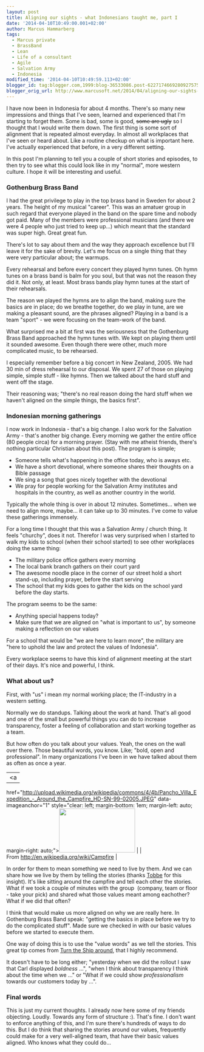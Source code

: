 ```yaml
---
layout: post
title: Aligning our sights - what Indonesians taught me, part I
date: '2014-04-10T10:49:00.001+02:00'
author: Marcus Hammarberg
tags:
  - Marcus private
  - BrassBand
  - Lean
  - Life of a consultant
  - Agile
  - Salvation Army
  - Indonesia
modified_time: '2014-04-10T10:49:59.113+02:00'
blogger_id: tag:blogger.com,1999:blog-36533086.post-6227174669280927575
blogger_orig_url: http://www.marcusoft.net/2014/04/aligning-our-sights-what-indonesians.html
---
```



<div dir="ltr" style="text-align: left;" trbidi="on">

I have now been in Indonesia for about 4 months. There's so many new
impressions and things that I've seen, learned and experienced that I'm
starting to forget them. Some is bad, some is good, ~~some are ugly~~ so
I thought that I would write them down.
The first thing is some sort of alignment that is repeated almost
everyday. In almost all workplaces that I've seen or heard about. Like a
routine checkup on what is important here. I've actually experienced
that before, in a very different setting.

In this post I'm planning to tell you a couple of short stories and
episodes, to then try to see what this could look like in my "normal",
more western culture. I hope it will be interesting and useful.

### Gothenburg Brass Band

<div>

I had the great privilege to play in the top brass band in Sweden for
about 2 years. The height of my musical "career". This was an amatuer
group in such regard that everyone played in the band on the spare time
and nobody got paid. Many of the members were professional musicians
(and there we were 4 people who just tried to keep up...) which meant
that the standard was super high. Great great fun.

</div>

<div>

</div>

<div>

There's lot to say about them and the way they approach excellence but
I'll leave it for the sake of brevity. Let's me focus on a single thing
that they were very particular about; the warmups.

</div>

<div>

</div>

<div>

Every rehearsal and before every concert they played hymn tunes. Oh hymn
tunes on a brass band is balm for you soul, but that was not the reason
they did it. Not only, at least. Most brass bands play hymn tunes at the
start of their rehearsals.

</div>

<div class="separator" style="clear: both; text-align: center;">

</div>

<div>

</div>

<div>

The reason we played the hymns are to align the band, making sure the
basics are in place; do we breathe together, do we play in tune, are we
making a pleasant sound, are the phrases aligned? Playing in a band is a
team "sport" - we were focusing on the team-work of the band.

</div>

<div>

</div>

<div>

What surprised me a bit at first was the seriousness that the Gothenburg
Brass Band approached the hymn tunes with. We kept on playing them until
it sounded awesome. Even though there were other, much more complicated
music, to be rehearsed.

</div>

<div>

I especially remember before a big concert in New Zealand, 2005. We had
30 min of dress rehearsal to our disposal. We spent 27 of those on
playing simple, simple stuff - like hymns. Then we talked about the hard
stuff and went off the stage.

</div>

<div>

</div>

<div>

Their reasoning was; "there's no real reason doing the hard stuff when
we haven't aligned on the simple things, the basics first".

</div>

### Indonesian morning gatherings

<div>

I now work in Indonesia - that's a big change. I also work for the
Salvation Army - that's another big change. Every morning we gather the
entire office (80 people circa) for a morning prayer. (Stay with me
atheist friends, there's nothing particular Christian about this post).
The program is simple;

</div>

<div>

- Someone tells what's happening in the office today, who is aways
    etc.
- We have a short devotional, where someone shares their thoughts on a
    Bible passage
- We sing a song that goes nicely together with the devotional
- We pray for people working for the Salvation Army institutes and
    hospitals in the country, as well as another country in the world.

Typically the whole thing is over in about 12 minutes. Sometimes... when
we need to align more, maybe... it can take up to 30 minutes. I've come
to value these gatherings immensely.

</div>

<div>

</div>

<div>

For a long time I thought that this was a Salvation Army / church thing.
It feels "churchy", does it not. Therefor I was very surprised when I
started to walk my kids to school (when their school started) to see
other workplaces doing the same thing:

</div>

<div>

- The military police office gathers every morning
- The local bank branch gathers on their court yard
- The awesome noodle place in the corner of our street hold a short
    stand-up, including prayer, before the start serving
- The school that my kids goes to gather the kids on the school yard
    before the day starts.

The program seems to be the same:

</div>

<div>

- Anything special happens today?
- Make sure that we are aligned on "what is important to us", by
    someone making a reflection on our values

For a school that would be "we are here to learn more", the military are
"here to uphold the law and protect the values of Indonesia".

</div>

<div>

</div>

<div>

Every workplace seems to have this kind of alignment meeting at the
start of their days. It's nice and powerful, I think.

</div>

### What about us?

<div>

First, with "us" i mean my normal working place; the IT-industry in a
western setting.

</div>

<div>

</div>

<div>

Normally we do standups. Talking about the work at hand. That's all good
and one of the small but powerful things you can do to increase
transparency, foster a feeling of collaboration and start working
together as a team.

</div>

<div>

</div>

<div>

But how often do you talk about your values. Yeah, the ones on the wall
over there. Those beautiful words, you know. Like; "bold, open and
professional". In many organizations I've been in we have talked about
them as often as once a year.

</div>

<div>

</div>

|                                                                                                                             |
|:---------------------------------------------------------------------------------------------------------------------------:|
|                                                              <a
  href="http://upload.wikimedia.org/wikipedia/commons/4/4b/Pancho_Villa_Expedition_-_Around_the_Campfire_HD-SN-99-02005.JPEG"
                                                     data-imageanchor="1"
                     style="clear: left; margin-bottom: 1em; margin-left: auto; margin-right: auto;"><img
  src="http://upload.wikimedia.org/wikipedia/commons/4/4b/Pancho_Villa_Expedition_-_Around_the_Campfire_HD-SN-99-02005.JPEG"
                                       data-border="0" width="200" height="116" /></a>                                        |
|                                         From <http://en.wikipedia.org/wiki/Campfire>                                          |

<div>

In order for them to mean something we need to live by them. And we can
share how we live by them by telling the stories (thanks
<a href="http://twitter.com/drunkcod" target="_blank">Tobbe</a> for this
insight). It's like sitting around the campfire and tell each other the
stories. What if we took a couple of minutes with the group  (company,
team or floor - take your pick) and shared what those values meant among
eachother? What if we did that often?

</div>

<div>

</div>

<div>

I think that would make us more aligned on why we are really here. In
Gothenburg Brass Band speak: "getting the basics in place before we try
to do the complicated stuff". Made sure we checked in with our basic
values before we started to execute them.

</div>

<div>

</div>

<div>

One way of doing this is to use the "value words" as we tell the
stories. This great tip comes from
<a href="http://davidmarquet.com/books/turn-the-ship-around/overview/"
target="_blank">Turn the Ship around</a>, that I highly recommend.

</div>

<div>

</div>

<div>

It doesn't have to be long either; "yesterday when we did the rollout I
saw that Carl displayed *boldness* ...", "when I think about
transparency I think about the time when we ..." or "What if we could
show *professionalism* towards our customers today by ...".

</div>

### Final words

<div>

This is just my current thoughts. I already now here some of my friends
objecting. Loudly. Towards any form of structure :). That's fine. I
don't want to enforce anything of this, and I'm sure there's hundreds of
ways to do this. But I do think that sharing the stories around our
values, frequently could make for a very well-aligned team, that have
their basic values aligned. Who knows what they could do...

</div>

</div>
